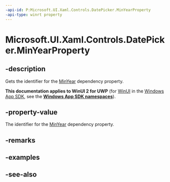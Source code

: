 ```yaml
---
-api-id: P:Microsoft.UI.Xaml.Controls.DatePicker.MinYearProperty
-api-type: winrt property
---
```


<!-- Property syntax
public Windows.UI.Xaml.DependencyProperty MinYearProperty { get; }
-->

# Microsoft.UI.Xaml.Controls.DatePicker.MinYearProperty

## -description
Gets the identifier for the [MinYear](datepicker_minyear.md) dependency property.

**This documentation applies to WinUI 2 for UWP** (for [WinUI](/windows/apps/winui/winui3/) in the [Windows App SDK](/windows/apps/windows-app-sdk/), see the **[Windows App SDK namespaces](/windows/windows-app-sdk/api/winrt/)**).

## -property-value
The identifier for the [MinYear](datepicker_minyear.md) dependency property.

## -remarks

## -examples

## -see-also
